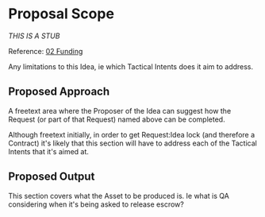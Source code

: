 # Proposal Scope

*THIS IS A STUB*

Reference: [02 Funding](https://github.com/dreamcatcher-tech/dreamcatcher-tech.github.io/blob/master/website/nfas/Requests/02%20Funding.md)

Any limitations to this Idea, ie which Tactical Intents does it aim to address.

## Proposed Approach

A freetext area where the Proposer of the Idea can suggest how the Request (or part of that Request) named above can be completed.

Although freetext initially, in order to get Request:Idea lock (and therefore a Contract) it's likely that this section will have to address each of the Tactical Intents that it's aimed at.

## Proposed Output

This section covers what the Asset to be produced is. Ie what is QA considering when it's being asked to release escrow?


